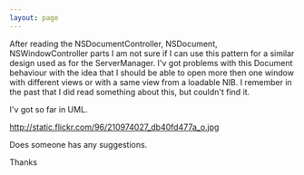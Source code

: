 ```yaml
---
layout: page
---
```


After reading the NSDocumentController, NSDocument, NSWindowController parts I am not sure if I can use this pattern for a similar design used as for the ServerManager. 
I'v got problems with this Document behaviour with the idea that I should be able to open more then one window  with different views or with a same view from a loadable NIB. I remember in the past that I did read something about this, but couldn't find it.

I'v got so far in UML.

http://static.flickr.com/96/210974027_db40fd477a_o.jpg

Does someone has any suggestions.

Thanks
